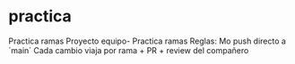 # practica
Practica ramas
Proyecto equipo- Practica ramas
Reglas:
Mo push directo a ´main´ 
Cada cambio viaja por rama + PR + review del compañero